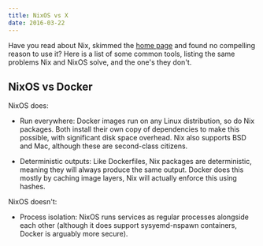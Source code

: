 ```yaml
---
title: NixOS vs X
date: 2016-03-22
---
```


Have you read about Nix, skimmed the [home page](http://nixos.org/) and found
no compelling reason to use it? Here is a list of some common tools, listing
the same problems Nix and NixOS solve, and the one's they don't.

## NixOS vs Docker

NixOS does:

* Run everywhere: Docker images run on any Linux distribution, so do Nix
  packages. Both install their own copy of dependencies to make this possible,
  with significant disk space overhead. Nix also supports BSD and Mac, although
  these are second-class citizens.

* Deterministic outputs: Like Dockerfiles, Nix packages are
  deterministic, meaning they will always produce the same output. Docker
  does this mostly by caching image layers, Nix will actually enforce this
  using hashes.


NixOS doesn't:

* Process isolation: NixOS runs services as regular processes alongside each other
  (although it does support sysyemd-nspawn containers, Docker is arguably more
  secure).
